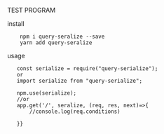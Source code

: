 TEST PROGRAM

install

        npm i query-seralize --save
        yarn add query-seralize

usage

       const serialize = require("query-serialize");
       or
       import serialize from "query-serialize";

       npm.use(serialize);
       //or
       app.get('/', seralize, (req, res, next)=>{
           //console.log(req.conditions)

       }}
